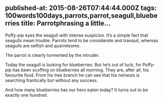 published-at: 2015-08-26T07:44:44.000Z
tags: 100words100days,parrots,parrot,seagull,blueberries
title: Parrotphrasing a little...
---

<p>Poffy-pip eyes the seagull with intense suspicion. It’s a simple fact that seagulls mean trouble. Parrots tend to be considerate and tranquil, whereas seagulls are selfish and quarrelsome.</p><p>The parrot is clearly tormented by the intruder.</p><p>Today the seagull is looking for blueberries. But he’s out of luck, for Poffy-pip has been scoffing on blueberries all morning. They are, after all, his favourite food. From his tree branch he can see that his nemesis is searching frantically but without any success.</p><p>And how many blueberries has our hero eaten today? It turns out to be exactly one hundred.</p>